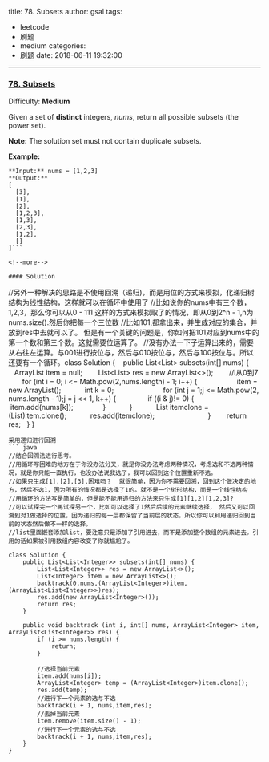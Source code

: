 title: 78. Subsets
author: gsal
tags:
  - leetcode
  - 刷题
  - medium
categories:
  - 刷题
date: 2018-06-11 19:32:00
---
### [78\. Subsets](https://leetcode.com/problems/subsets/description/)

Difficulty: **Medium**



Given a set of **distinct** integers, _nums_, return all possible subsets (the power set).

**Note:** The solution set must not contain duplicate subsets.

**Example:**

```
**Input:** nums = [1,2,3]
**Output:**
[
  [3],
  [1],
  [2],
  [1,2,3],
  [1,3],
  [2,3],
  [1,2],
  []
]```

<!--more-->

#### Solution
```
//另外一种解决的思路是不使用回溯（递归)，而是用位的方式来模拟，化递归树结构为线性结构，这样就可以在循环中使用了
//比如说你的nums中有三个数，1,2,3，那么你可以从0 - 111 这样的方式来模拟取了的情况，即从0到2^n - 1,n为nums.size().然后你把每一个三位数
//比如101,都拿出来，并生成对应的集合，并放到res中去就可以了。 但是有一个关键的问题是，你如何把101对应到nums中的第一个数和第三个数。这就需要位运算了。
//没有办法一下子运算出来的，需要从右往左运算。与001进行按位与，然后与010按位与，然后与100按位与。所以还要有一个循环。
​
class Solution {
    public List<List<Integer>> subsets(int[] nums) {
        ArrayList<Integer> item = null;
        List<List<Integer>> res = new ArrayList<>();
        //i从0到7
        for (int i = 0; i <= Math.pow(2,nums.length) - 1; i++) {
        
            item = new ArrayList<Integer>();
            int k = 0;
​
            
            for (int j = 1;j <= Math.pow(2, nums.length - 1);j = j << 1, k++) {
                if ((i & j)!= 0) {
                    item.add(nums[k]);
                }
​
            }
            List<Integer> itemclone = (List<Integer>)item.clone();
            res.add(itemclone);
            
        
        }
        return res;
    }
}
```
采用递归进行回溯
``` java
//结合回溯法进行思考。 
//用循环写困难的地方在于你没办法分叉，就是你没办法考虑两种情况，考虑选和不选两种情况，就是你只能一直执行，也没办法说我选了，我可以回到这个位置重新不选。
//如果只生成[1],[2],[3],困难吗？  就很简单，因为你不需要回溯，回到这个做决定的地方，然后不选1，因为所有的情况都是选择了1的。就不是一个树形结构，而是一个线性结构
//用循环的方法写是简单的，但是能不能用递归的方法来只生成[1][1,2][1,2,3]?
//可以试探完一个再试探另一个，比如可以选择了1然后后续的元素继续选择， 然后又可以回溯到对1做选择的位置，因为递归的每一层都保留了当前层的状态，所以你可以利用递归回到当前的状态然后做不一样的选择。 
//list里面嵌套添加list，要注意只是添加了引用进去，而不是添加整个数组的元素进去。引用的话如果被引用数组内容改变了你就尴尬了。
        
class Solution {
    public List<List<Integer>> subsets(int[] nums) {
        List<List<Integer>> res = new ArrayList<>();
        List<Integer> item = new ArrayList<>();
        backtrack(0,nums,(ArrayList<Integer>)item,(ArrayList<List<Integer>>)res);
        res.add(new ArrayList<Integer>());
        return res;
    }
    
    public void backtrack (int i, int[] nums, ArrayList<Integer> item, ArrayList<List<Integer>> res) {
        if (i >= nums.length) {
            return;
        }
        
        //选择当前元素
        item.add(nums[i]);
        ArrayList<Integer> temp = (ArrayList<Integer>)item.clone();
        res.add(temp);
        //进行下一个元素的选与不选
        backtrack(i + 1, nums,item,res);
        //去掉当前元素
        item.remove(item.size() - 1);
        //进行下一个元素的选与不选
        backtrack(i + 1, nums,item,res);
    }
}
```
